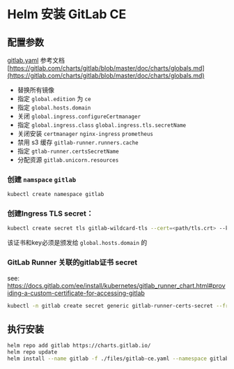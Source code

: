 # Helm 安装 GitLab CE

## 配置参数

[gitlab.yaml](./files/gitlab.yaml) 参考文档 [https://gitlab.com/charts/gitlab/blob/master/doc/charts/globals.md](https://gitlab.com/charts/gitlab/blob/master/doc/charts/globals.md)

- 替换所有镜像
- 指定 `global.edition` 为 `ce`
- 指定 `global.hosts.domain` 
- 关闭 `global.ingress.configureCertmanager`
- 指定 `global.ingress.class`  `global.ingress.tls.secretName`
- 关闭安装 `certmanager` `nginx-ingress` `prometheus` 
- 禁用 s3 缓存  `gitlab-runner.runners.cache`
- 指定 `gtlab-runner.certsSecretName` 
- 分配资源 `gitlab.unicorn.resources`



### 创建 `namspace` `gitlab`  

```sh
kubectl create namespace gitlab
```

### 创建Ingress TLS secret：

```sh
kubectl create secret tls gitlab-wildcard-tls --cert=<path/tls.crt> --key=<path/tls.key> -n gitlab
```

该证书和key必须是颁发给 `global.hosts.domain` 的

### GitLab Runner 关联的gitlab证书 secret

see: https://docs.gitlab.com/ee/install/kubernetes/gitlab_runner_chart.html#providing-a-custom-certificate-for-accessing-gitlab

```sh
kubectl -n gitlab create secret generic gitlab-runner-certs-secret --from-file=gitlab.k8s.lo.crt=<path/tls.crt>  --from-file=registry.k8s.lo.crt=<path/tls.crt> --from-file=minio.k8s.lo.crt=<path/tls.crt>
```



## 执行安装

```sh
helm repo add gitlab https://charts.gitlab.io/
helm repo update
helm install --name gitlab -f ./files/gitlab-ce.yaml --namespace gitlab gitlab/gitlab 
```



